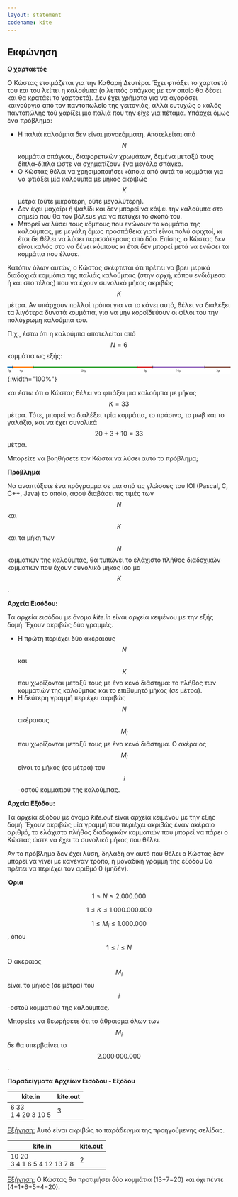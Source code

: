 ```yaml
---
layout: statement
codename: kite
---
```


## Εκφώνηση

**Ο χαρταετός**

Ο Κώστας ετοιμάζεται για την Καθαρή Δευτέρα. Έχει φτιάξει το χαρταετό του και του λείπει η *καλούμπα* (ο λεπτός σπάγκος με τον οποίο θα δέσει και θα κρατάει το χαρταετό). Δεν έχει χρήματα για να αγοράσει καινούργια από τον παντοπωλείο της γειτονιάς, αλλά ευτυχώς ο καλός παντοπώλης τού χαρίζει μια παλιά που την είχε για πέταμα. Υπάρχει όμως ένα πρόβλημα:

- Η παλιά καλούμπα δεν είναι μονοκόμματη. Αποτελείται από $$N$$ κομμάτια σπάγκου, διαφορετικών χρωμάτων, δεμένα μεταξύ τους δίπλα-δίπλα ώστε να σχηματίζουν ένα μεγάλο σπάγκο.
- Ο Κώστας θέλει να χρησιμοποιήσει κάποια από αυτά τα κομμάτια για να φτιάξει μία καλούμπα με μήκος ακριβώς $$K$$ μέτρα (ούτε μικρότερη, ούτε μεγαλύτερη).
- Δεν έχει μαχαίρι ή ψαλίδι και δεν μπορεί να κόψει την καλούμπα στο σημείο που θα τον βόλευε για να πετύχει το σκοπό του.
- Μπορεί να λύσει τους κόμπους που ενώνουν τα κομμάτια της καλούμπας, με μεγάλη όμως προσπάθεια γιατί είναι πολύ σφιχτοί, κι έτσι δε θέλει να λύσει περισσότερους από δύο. Επίσης, ο Κώστας δεν είναι καλός στο να δένει κόμπους κι έτσι δεν μπορεί μετά να ενώσει τα κομμάτια που έλυσε.

Κατόπιν όλων αυτών, ο Κώστας σκέφτεται ότι πρέπει να βρει μερικά διαδοχικά κομμάτια της παλιάς καλούμπας (στην αρχή, κάπου ενδιάμεσα ή και στο τέλος) που να έχουν συνολικό μήκος ακριβώς $$K$$ μέτρα. Αν υπάρχουν πολλοί τρόποι για να το κάνει αυτό, θέλει να διαλέξει τα λιγότερα δυνατά κομμάτια, για να μην κοροϊδεύουν οι φίλοι του την πολύχρωμη καλούμπα του.

Π.χ., έστω ότι η καλούμπα αποτελείται από $$N=6$$ κομμάτια ως εξής:

![Rope](/assets/28-pdp-bgym-kite-rope.svg){:width="100%"}

και έστω ότι ο Κώστας θέλει να φτιάξει μια καλούμπα με μήκος $$K=33$$ μέτρα. Τότε, μπορεί να διαλέξει τρία κομμάτια, το πράσινο, το μωβ και το γαλάζιο, και να έχει συνολικά $$20+3+10=33$$ μέτρα.

Μπορείτε να βοηθήσετε τον Κώστα να λύσει αυτό το πρόβλημα;

**Πρόβλημα**	

Να αναπτύξετε ένα πρόγραμμα σε μια από τις γλώσσες του IOI (Pascal, C, C++, Java) το οποίο, αφού διαβάσει τις τιμές των $$N$$ και $$K$$ και τα μήκη των $$N$$ κομματιών της καλούμπας, θα τυπώνει το ελάχιστο πλήθος διαδοχικών κομματιών που έχουν συνολικό μήκος ίσο με $$K$$.

**Αρχεία Εισόδου:**

Τα αρχεία εισόδου με όνομα *kite.in* είναι αρχεία κειμένου με την εξής δομή:
Έχουν ακριβώς δύο γραμμές.

* Η πρώτη περιέχει δύο ακέραιους $$N$$ και $$K$$ που χωρίζονται μεταξύ τους με ένα κενό διάστημα: το πλήθος των κομματιών της καλούμπας και το επιθυμητό μήκος (σε μέτρα).
* Η δεύτερη γραμμή περιέχει ακριβώς $$N$$ ακέραιους $$M_i$$ που χωρίζονται μεταξύ τους με ένα κενό διάστημα. Ο ακέραιος $$M_i$$ είναι το μήκος (σε μέτρα) του $$i$$-οστού κομματιού της καλούμπας.

**Αρχεία Εξόδου:**

Τα αρχεία εξόδου με όνομα *kite.out* είναι αρχεία κειμένου με την εξής δομή:
Έχουν ακριβώς μία γραμμή που περιέχει ακριβώς έναν ακέραιο αριθμό, το ελάχιστο πλήθος διαδοχικών κομματιών που μπορεί να πάρει ο Κώστας ώστε να έχει το συνολικό μήκος που θέλει.

Αν το πρόβλημα δεν έχει λύση, δηλαδή αν αυτό που θέλει ο Κώστας δεν μπορεί να γίνει με κανέναν τρόπο, η μοναδική γραμμή της εξόδου θα πρέπει να περιέχει τον αριθμό 0 (μηδέν).

**Όρια**

$$1 \le N \le 2.000.000$$

$$1 \le K \le 1.000.000.000​$$

$$1 \le M_i \le 1.000.000$$, όπου $$1 \le i \le N$$

Ο ακέραιος $$M_i​$$ είναι το μήκος (σε μέτρα) του $$i​$$-οστού κομματιού της καλούμπας.

Μπορείτε να θεωρήσετε ότι το άθροισμα όλων των $$M_i​$$ δε θα υπερβαίνει το $$2.000.000.000​$$.

**Παραδείγματα Αρχείων Εισόδου - Εξόδου**

| kite.in                | kite.out |
| ----------------------------- | -------- |
| 6 33<br>1 4 20 3 10 5 | 3   |

<u>Εξήγηση:</u> Αυτό είναι ακριβώς το παράδειγμα της προηγούμενης σελίδας.

| kite.in                        | kite.out |
| ------------------------------ | -------- |
| 10 20<br>3 4 1 6 5 4 12 13 7 8 | 2        |

<u>Εξήγηση:</u> Ο Κώστας θα προτιμήσει δύο κομμάτια (13+7=20) και όχι πέντε (4+1+6+5+4=20).
